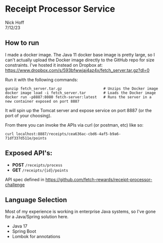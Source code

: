 # Receipt Processor Service

Nick Hoff   
7/12/23

## How to run

I made a docker image. The Java 11 docker base image is pretty large, so I can't actually upload the Docker image
directly to the GitHub repo for size constraints. I've hosted it instead on Dropbox at:
https://www.dropbox.com/s/593bfwwjaj4az4x/fetch_server.tar.gz?dl=0

Run it with the following commands:
``` 
gunzip fetch_server.tar.gz                   # Unzips the Docker image
docker image load -i fetch_server.tar        # Loads the Docker image
docker run -p8887:8080 fetch-server:latest   # Runs the server in a new container exposed on port 8887
```

It will spin up the Tomcat server and expose service on port 8887 (or the port of your choosing).

From there you can invoke the APIs via curl (or postman, etc) like so:
```
curl localhost:8887/receipts/cea636ac-cbd6-4af5-b9a6-71df337d511e/points
```

## Exposed API's:
* **POST** `/receipts/process`   
* **GET** `/receipts/{id}/points`

API spec defined in
https://github.com/fetch-rewards/receipt-processor-challenge

## Language Selection
Most of my experience is working in enterprise Java systems, so I've gone for a Java/Spring solution here.
* Java 17
* Spring Boot 
* Lombok for annotations